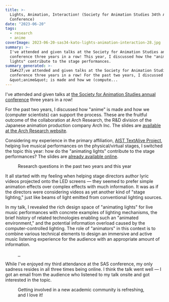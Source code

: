 ```yaml
---
title: >-
  Lights, Animation, Interaction! (Society for Animation Studies 34th Annual
  Conference)
date: "2023-06-20"
tags:
  - research
  - anime
coverImage: 2023-06-20-sas34-kato-lights-animation-interaction-28.jpg
summary: >-
  I've attended and given talks at the Society for Animation Studies annual
  conference three years in a row! This year, I discussed how the "animating
  lights" contribute to the stage performances.
summary_generated: >-
  I&#x27;ve attended and given talks at the Society for Animation Studies annual
  conference three years in a row! For the past two years, I discussed how
  &quot;anime&quot; is made and how we (compute...
---
```


I've attended and given talks at [the Society for Animation Studies annual conference](https://www.sas34.org) three years in a row!

For the past two years, I discussed how "anime" is made and how we (computer scientists) can support the process. These are the fruitful outcome of the collaboration at Arch Research, the R&D division of the Japanese animation production company Arch Inc.
The slides are [available at the Arch Research website](https://research.archinc.jp/en/publications).

Considering my experience in the primary affiliation, [AIST TextAlive Project](https://junkato.jp/textalive), helping live musical performances on the physical/virtual stages, I switched the topic this year: how do the "animating lights" contribute to the stage performances?
The slides are [already available online](https://bit.ly/sas34kato).

<figure>
  <a href="/images/2023-06-20-sas34-kato-lights-animation-interaction-12.jpg"><img src="/images/2023-06-20-sas34-kato-lights-animation-interaction-12.jpg" alt="" /></a>
  <figcaption>Research questions in the past two years and this year</figcaption>
</figure>

It all started with my feeling when helping stage directors author lyric videos projected onto the LED screens &mdash; they seemed to prefer simple animation effects over complex effects with much information. It was as if the directors were considering videos as yet another kind of "stage lighting," just like beams of light emitted from conventional lighting sources.

In my talk, I revealed the rich design space of "animating lights" for live music performances with concrete examples of lighting mechanisms, the brief history of related technologies enabling such an "animated environment," and the potential information overload caused by the computer-controlled lighting. The role of "animators" in this context is to combine various technical elements to design an immersive and active music listening experience for the audience with an appropriate amount of information.

<figure className="center">
  <a href="https://bit.ly/sas34kato" className="three columns">
    <img src="/images/2023-06-20-sas34-kato-lights-animation-interaction-17.jpg" alt="" />
    <img src="/images/2023-06-20-sas34-kato-lights-animation-interaction-22.jpg" alt="" />
    <img src="/images/2023-06-20-sas34-kato-lights-animation-interaction-28.jpg" alt="" />
  </a>
</figure>

While I've enjoyed my third attendance at the SAS conference, my only sadness resides in all three times being online. I think the talk went well &mdash; I got an email from the audience who listened to my talk onsite and got interested in the topic.

<figure className="center">
  <a href="/images/2023-06-20-DSC06364.jpg"><img src="/images/2023-06-20-DSC06364.jpg" alt="" /></a>
  <figcaption>Getting involved in a new academic community is refreshing, and I love it!</figcaption>
</figure>
